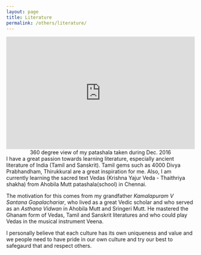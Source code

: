 ```yaml
---
layout: page
title: Literature
permalink: /others/literature/
---
```



<iframe width="100%"
	height="300px"
	allowfullscreen
	frameborder="0"
	name="360 degree of my patashala that I look during December 2016"
	src="http://www.anirudhkm.com/vrview/?image=images/patashala.jpg">
</iframe>
<center>360 degree view of my patashala taken during Dec. 2016</center>
I have a great passion towards learning literature, especially ancient literature of India (Tamil and Sanskrit). Tamil gems such as 4000 Divya Prabhandham, Thirukkural are a great inspiration for me. Also, I am currently learning the sacred text Vedas (Krishna Yajur Veda - Thaithriya shakha) from Ahobila Mutt patashala(school) in Chennai.

The motivation for this comes from my grandfather *Kamalapuram V Santana Gopalachariar*, who lived as a great Vedic scholar and who served as an *Asthana Vidwan* in Ahobila Mutt and Sringeri Mutt. He mastered the Ghanam form of Vedas, Tamil and Sanskrit literatures and who could play Vedas in the musical instrument Veena.

I personally believe that each culture has its own uniqueness and value and we people need to have pride in our own culture and try our best to safegaurd that and respect others.